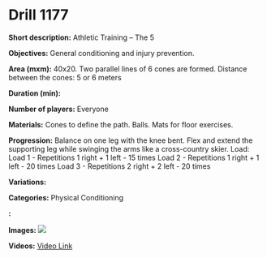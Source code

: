 # Drill 1177

**Short description:**
Athletic Training – The 5

**Objectives:**
General conditioning and injury prevention.

**Area (mxm):**
40x20. Two parallel lines of 6 cones are formed. Distance between the cones: 5 or 6 meters

**Duration (min):**


**Number of players:**
Everyone

**Materials:**
Cones to define the path. Balls. Mats for floor exercises.

**Progression:**
Balance on one leg with the knee bent. Flex and extend the supporting leg while swinging the arms like a cross-country skier. Load: Load 1 - Repetitions 1 right + 1 left - 15 times Load 2 - Repetitions 1 right + 1 left - 20 times Load 3 - Repetitions 2 right + 2 left - 20 times

**Variations:**


**Categories:**
Physical Conditioning

**:**


**Images:**
![](https://www.coachingfutsal.com/\images\4edfc76d28d6609afe33efac5d313149be6683a2518d80bd3fe3f3f2c8420a1bf22a42fa0948d810a19c93618615cecff56ac8714d3a956900ac3953b72cb57e53429f3b22ef2.jpg)

**Videos:**
[Video Link](https://www.youtube.com/embed/XQmaxp9aqv0)

